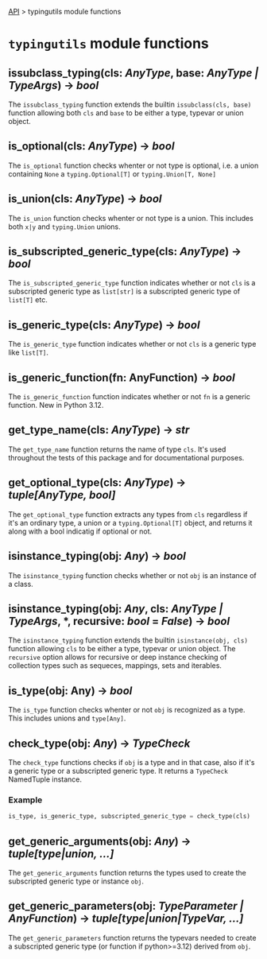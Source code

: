 [API](/docs/api.md) > typingutils module functions
# `typingutils` module functions

## issubclass_typing(cls: _AnyType_, base: _AnyType | TypeArgs_) -> _bool_

The `issubclass_typing` function extends the builtin `issubclass(cls, base)` function allowing both `cls` and `base` to be either a type, typevar or union object.

## is_optional(cls: _AnyType_) -> _bool_

The `is_optional` function checks whenter or not type is optional, i.e. a union containing `None` a `typing.Optional[T]` or `typing.Union[T, None]`

## is_union(cls: _AnyType_) -> _bool_

The `is_union` function checks whenter or not type is a union. This includes both `x|y` and `typing.Union` unions.

## is_subscripted_generic_type(cls: _AnyType_) -> _bool_

The `is_subscripted_generic_type` function indicates whether or not `cls` is a subscripted generic type as `list[str]` is a subscripted generic type of `list[T]` etc.

## is_generic_type(cls: _AnyType_) -> _bool_

The `is_generic_type` function  indicates whether or not `cls` is a generic type like `list[T]`.

## is_generic_function(fn: AnyFunction) -> _bool_

The `is_generic_function` function  indicates whether or not `fn` is a generic function. New in Python 3.12.

## get_type_name(cls: _AnyType_) -> _str_

The `get_type_name` function returns the name of type `cls`. It's used throughout the tests of this package and for documentational purposes.

## get_optional_type(cls: _AnyType_) -> _tuple[AnyType, bool]_

The `get_optional_type` function extracts any types from `cls` regardless if it's an ordinary type, a union or a `typing.Optional[T]` object, and returns it along with a bool indicatig if optional or not.

## isinstance_typing(obj: _Any_) -> _bool_

The `isinstance_typing` function checks whether or not `obj` is an instance of a class.

## isinstance_typing(obj: _Any_, cls: _AnyType | TypeArgs_, *, recursive: _bool_ = _False_) -> _bool_

The `isinstance_typing` function extends the builtin `isinstance(obj, cls)` function allowing `cls` to be either a type, typevar or union object. The `recursive` option allows for recursive or deep instance checking of collection types such as sequeces, mappings, sets and iterables.

## is_type(obj: Any) -> _bool_

The `is_type` function checks whenter or not `obj` is recognized as a type. This includes unions and `type[Any]`.

## check_type(obj: _Any_) -> _TypeCheck_

The `check_type` functions checks if `obj` is a type and in that case, also if it's a generic type or a subscripted generic type. It returns a `TypeCheck` NamedTuple instance.

### Example
```python
is_type, is_generic_type, subscripted_generic_type = check_type(cls)
```
## get_generic_arguments(obj: _Any_) -> _tuple[type|union, ...]_

The `get_generic_arguments` function returns the types used to create the subscripted generic type or instance `obj`.

## get_generic_parameters(obj: _TypeParameter | AnyFunction_) -> _tuple[type|union|TypeVar, ...]_

The `get_generic_parameters` function returns the typevars needed to create a subscripted generic type (or function if python>=3.12) derived from `obj`.
